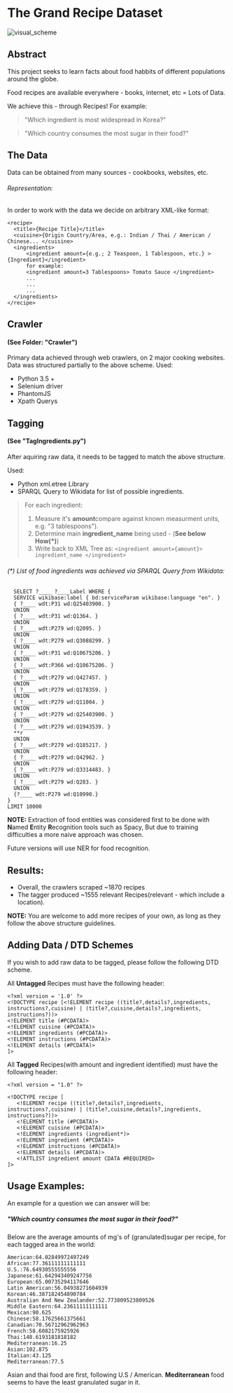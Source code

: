 # The Grand Recipe Dataset

![visual_scheme](https://user-images.githubusercontent.com/7606509/53698452-8cc47080-3de5-11e9-8079-45f48ed58585.png)

## Abstract

This project seeks to learn facts about food habbits of different populations around the globe.

Food recipes are available everywhere - books, internet, etc = Lots of Data.

We achieve this - through Recipes!
For example:
> "Which ingredient is most widespread in Korea?"

> "Which country consumes the most sugar in their food?"
             
## The Data
Data can be obtained from many sources - cookbooks, websites, etc.
###### Representation:
In order to work with the data we decide on arbitrary XML-like format:

```
<recipe>
  <title>{Recipe Title}</title>
  <cuisine>{Origin Country/Area, e.g.: Indian / Thai / American / Chinese... </cuisine>
  <ingredients>
      <ingredient amount={e.g.; 2 Teaspoon, 1 Tablespoon, etc.} >{Ingredient}</ingredient>
      for example:
      <ingredient amount=3 Tablespoons> Tomato Sauce </ingredient>
      ...
      ...
      ...
  </ingredients>
</recipe>
```

## Crawler 
#### (See Folder: "Crawler")
Primary data achieved through web crawlers, on 2 major cooking websites.
Data was structured partially to the above scheme.
  Used:
- Python 3.5 + 
- Selenium driver
- PhantomJS
- Xpath Querys

## Tagging
#### (See "TagIngredients.py")

After aquiring raw data, it needs to be tagged to match the above structure.

Used:
- Python xml.etree Library
- SPARQL Query to Wikidata for list of possible ingredients.

> For each ingredient:
> 1. Measure it's **amount**compare against known measurment units, e.g. "3 tablespoons").
> 2. Determine main **ingredient_name** being used - (**See below How(*)**)
> 3. Write back to XML Tree as: ``` <ingredient amount={amount}> ingredient_name </ingredient> ```
###### (*) List of food ingredients was achieved via SPARQL Query from Wikidata:
```
  SELECT ?____ ?____Label WHERE {
  SERVICE wikibase:label { bd:serviceParam wikibase:language "en". }
  { ?____ wdt:P31 wd:Q25403900. }
  UNION
  { ?____ wdt:P31 wd:Q1364. }
  UNION
  { ?____ wdt:P279 wd:Q2095. }
  UNION
  { ?____ wdt:P279 wd:Q3088299. }
  UNION
  { ?____ wdt:P31 wd:Q10675206. }
  UNION
  { ?____ wdt:P366 wd:Q10675206. }
  UNION
  { ?____ wdt:P279 wd:Q427457. }
  UNION
  { ?____ wdt:P279 wd:Q178359. }
  UNION
  { ?____ wdt:P279 wd:Q11004. }
  UNION
  { ?____ wdt:P279 wd:Q25403900. }
  UNION
  { ?____ wdt:P279 wd:Q1943539. }
  **r
  UNION
  { ?____ wdt:P279 wd:Q185217. }
  UNION
  { ?____ wdt:P279 wd:Q42962. }
  UNION
  { ?____ wdt:P279 wd:Q3314483. }
  UNION
  { ?____ wdt:P279 wd:Q283. }
  UNION
  {?____ wdt:P279 wd:Q10990.}
}
LIMIT 10000
```
**NOTE:** Extraction of food entities was considered first to be done with **N**amed **E**ntity **R**ecognition tools such as 
Spacy, But due to training difficulties a more naive approach was chosen.

Future versions will use NER for food recognition.

## Results:
- Overall, the crawlers scraped ~1870 recipes
- The tagger produced ~1555 relevant Recipes(relevant - which include a location).

**NOTE:** You are welcome to add more recipes of your own, as long as they follow the above structure guidelines.

## Adding Data / DTD Schemes
If you wish to add raw data to be tagged, please follow the following DTD scheme.

All **Untagged** Recipes must have the following header:
```
<?xml version = '1.0' ?>
<!DOCTYPE recipe [<!ELEMENT recipe ((title?,details?,ingredients, instructions?,cuisine) | (title?,cuisine,details?,ingredients, instructions?))>
<!ELEMENT title (#PCDATA)>
<!ELEMENT cuisine (#PCDATA)>
<!ELEMENT ingredients (#PCDATA)>
<!ELEMENT instructions (#PCDATA)>
<!ELEMENT details (#PCDATA)>
]>
```
All **Tagged** Recipes(with amount and ingredient identified) must have the following header:
```
<?xml version = "1.0" ?>

<!DOCTYPE recipe [
   <!ELEMENT recipe ((title?,details?,ingredients, instructions?,cuisine) | (title?,cuisine,details?,ingredients, instructions?))>
   <!ELEMENT title (#PCDATA)>
   <!ELEMENT cuisine (#PCDATA)>
   <!ELEMENT ingredients (ingredient*)>
   <!ELEMENT ingredient (#PCDATA)>
   <!ELEMENT instructions (#PCDATA)>
   <!ELEMENT details (#PCDATA)>
   <!ATTLIST ingredient amount CDATA #REQUIRED>
]>
```
## Usage Examples:
An example for a question we can answer will be:
##### "Which country consumes the most sugar in their food?"
Below are the average amounts of mg's of (granulated)sugar per recipe, for each tagged area in the world:
```
American:64.02849972497249
African:77.36111111111111
U.S.:76.64930555555556
Japanese:61.642943409247756
European:65.00735294117646
Latin American:56.04938271604939
Korean:46.387182454890784
Australian And New Zealander:52.773809523809526
Middle Eastern:64.23611111111111
Mexican:90.625
Chinese:58.17625661375661
Canadian:70.56712962962963
French:58.6082175925926
Thai:148.6193181818182
Mediterranean:16.25
Asian:102.875
Italian:43.125
Mediterranean:77.5
```

Asian and thai food are first, following U.S / American.
**Mediterranean** food seems to have the least granulated sugar in it.
